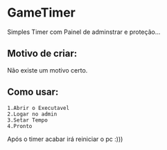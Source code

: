 # GameTimer
Simples Timer com Painel de adminstrar e proteção...

## Motivo de criar:
Não existe um motivo certo.

## Como usar:
```
1.Abrir o Executavel
2.Logar no admin
3.Setar Tempo
4.Pronto
```
Após o timer acabar irá reiniciar o pc
:)))
